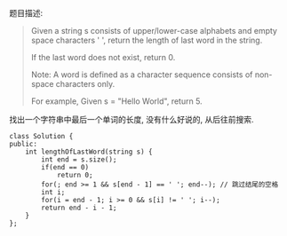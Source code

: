 题目描述:

>Given a string s consists of upper/lower-case alphabets and empty space characters ' ', return the length of last word in the string.
>
>If the last word does not exist, return 0.
>
>Note: A word is defined as a character sequence consists of non-space characters only.
>
>For example, 
>Given s = "Hello World",
>return 5.

找出一个字符串中最后一个单词的长度, 没有什么好说的, 从后往前搜索.

    class Solution {
    public:
        int lengthOfLastWord(string s) {
            int end = s.size();
            if(end == 0)
                return 0;
            for(; end >= 1 && s[end - 1] == ' '; end--); // 跳过结尾的空格
            int i;
            for(i = end - 1; i >= 0 && s[i] != ' '; i--);
            return end - i - 1;
        }
    };